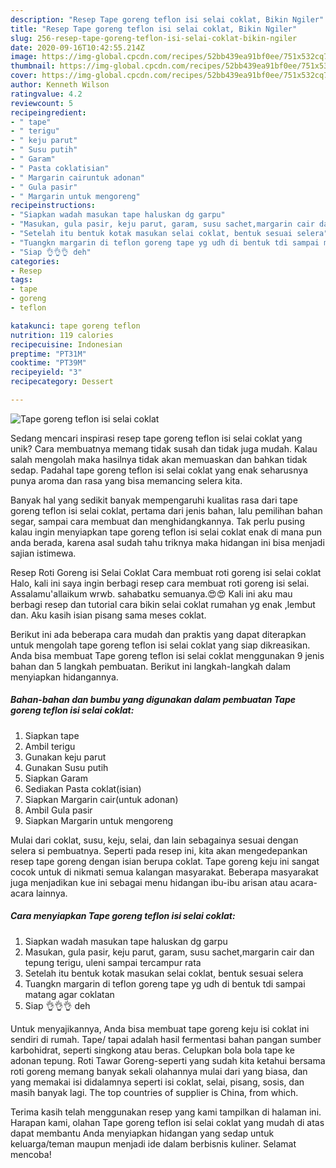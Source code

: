```yaml
---
description: "Resep Tape goreng teflon isi selai coklat, Bikin Ngiler"
title: "Resep Tape goreng teflon isi selai coklat, Bikin Ngiler"
slug: 256-resep-tape-goreng-teflon-isi-selai-coklat-bikin-ngiler
date: 2020-09-16T10:42:55.214Z
image: https://img-global.cpcdn.com/recipes/52bb439ea91bf0ee/751x532cq70/tape-goreng-teflon-isi-selai-coklat-foto-resep-utama.jpg
thumbnail: https://img-global.cpcdn.com/recipes/52bb439ea91bf0ee/751x532cq70/tape-goreng-teflon-isi-selai-coklat-foto-resep-utama.jpg
cover: https://img-global.cpcdn.com/recipes/52bb439ea91bf0ee/751x532cq70/tape-goreng-teflon-isi-selai-coklat-foto-resep-utama.jpg
author: Kenneth Wilson
ratingvalue: 4.2
reviewcount: 5
recipeingredient:
- " tape"
- " terigu"
- " keju parut"
- " Susu putih"
- " Garam"
- " Pasta coklatisian"
- " Margarin cairuntuk adonan"
- " Gula pasir"
- " Margarin untuk mengoreng"
recipeinstructions:
- "Siapkan wadah masukan tape haluskan dg garpu"
- "Masukan, gula pasir, keju parut, garam, susu sachet,margarin cair dan tepung terigu, uleni sampai tercampur rata"
- "Setelah itu bentuk kotak masukan selai coklat, bentuk sesuai selera"
- "Tuangkn margarin di teflon goreng tape yg udh di bentuk tdi sampai matang agar coklatan"
- "Siap 👌👌👌 deh"
categories:
- Resep
tags:
- tape
- goreng
- teflon

katakunci: tape goreng teflon 
nutrition: 119 calories
recipecuisine: Indonesian
preptime: "PT31M"
cooktime: "PT39M"
recipeyield: "3"
recipecategory: Dessert

---
```



![Tape goreng teflon isi selai coklat](https://img-global.cpcdn.com/recipes/52bb439ea91bf0ee/751x532cq70/tape-goreng-teflon-isi-selai-coklat-foto-resep-utama.jpg)

Sedang mencari inspirasi resep tape goreng teflon isi selai coklat yang unik? Cara membuatnya memang tidak susah dan tidak juga mudah. Kalau salah mengolah maka hasilnya tidak akan memuaskan dan bahkan tidak sedap. Padahal tape goreng teflon isi selai coklat yang enak seharusnya punya aroma dan rasa yang bisa memancing selera kita.

Banyak hal yang sedikit banyak mempengaruhi kualitas rasa dari tape goreng teflon isi selai coklat, pertama dari jenis bahan, lalu pemilihan bahan segar, sampai cara membuat dan menghidangkannya. Tak perlu pusing kalau ingin menyiapkan tape goreng teflon isi selai coklat enak di mana pun anda berada, karena asal sudah tahu triknya maka hidangan ini bisa menjadi sajian istimewa.

Resep Roti Goreng isi Selai Coklat Cara membuat roti goreng isi selai coklat Halo, kali ini saya ingin berbagi resep cara membuat roti goreng isi selai. Assalamu&#39;allaikum wrwb. sahabatku semuanya.😍😍 Kali ini aku mau berbagi resep dan tutorial cara bikin selai coklat rumahan yg enak ,lembut dan. Aku kasih isian pisang sama meses coklat.


Berikut ini ada beberapa cara mudah dan praktis yang dapat diterapkan untuk mengolah tape goreng teflon isi selai coklat yang siap dikreasikan. Anda bisa membuat Tape goreng teflon isi selai coklat menggunakan 9 jenis bahan dan 5 langkah pembuatan. Berikut ini langkah-langkah dalam menyiapkan hidangannya.

<!--inarticleads1-->

##### Bahan-bahan dan bumbu yang digunakan dalam pembuatan Tape goreng teflon isi selai coklat:

1. Siapkan  tape
1. Ambil  terigu
1. Gunakan  keju parut
1. Gunakan  Susu putih
1. Siapkan  Garam
1. Sediakan  Pasta coklat(isian)
1. Siapkan  Margarin cair(untuk adonan)
1. Ambil  Gula pasir
1. Siapkan  Margarin untuk mengoreng


Mulai dari coklat, susu, keju, selai, dan lain sebagainya sesuai dengan selera si pembuatnya. Seperti pada resep ini, kita akan mengedepankan resep tape goreng dengan isian berupa coklat. Tape goreng keju ini sangat cocok untuk di nikmati semua kalangan masyarakat. Beberapa masyarakat juga menjadikan kue ini sebagai menu hidangan ibu-ibu arisan atau acara-acara lainnya. 

<!--inarticleads2-->

##### Cara menyiapkan Tape goreng teflon isi selai coklat:

1. Siapkan wadah masukan tape haluskan dg garpu
1. Masukan, gula pasir, keju parut, garam, susu sachet,margarin cair dan tepung terigu, uleni sampai tercampur rata
1. Setelah itu bentuk kotak masukan selai coklat, bentuk sesuai selera
1. Tuangkn margarin di teflon goreng tape yg udh di bentuk tdi sampai matang agar coklatan
1. Siap 👌👌👌 deh


Untuk menyajikannya, Anda bisa membuat tape goreng keju isi coklat ini sendiri di rumah. Tape/ tapai adalah hasil fermentasi bahan pangan sumber karbohidrat, seperti singkong atau beras. Celupkan bola bola tape ke adonan tepung. Roti Tawar Goreng-seperti yang sudah kita ketahui bersama roti goreng memang banyak sekali olahannya mulai dari yang biasa, dan yang memakai isi didalamnya seperti isi coklat, selai, pisang, sosis, dan masih banyak lagi. The top countries of supplier is China, from which. 

Terima kasih telah menggunakan resep yang kami tampilkan di halaman ini. Harapan kami, olahan Tape goreng teflon isi selai coklat yang mudah di atas dapat membantu Anda menyiapkan hidangan yang sedap untuk keluarga/teman maupun menjadi ide dalam berbisnis kuliner. Selamat mencoba!
